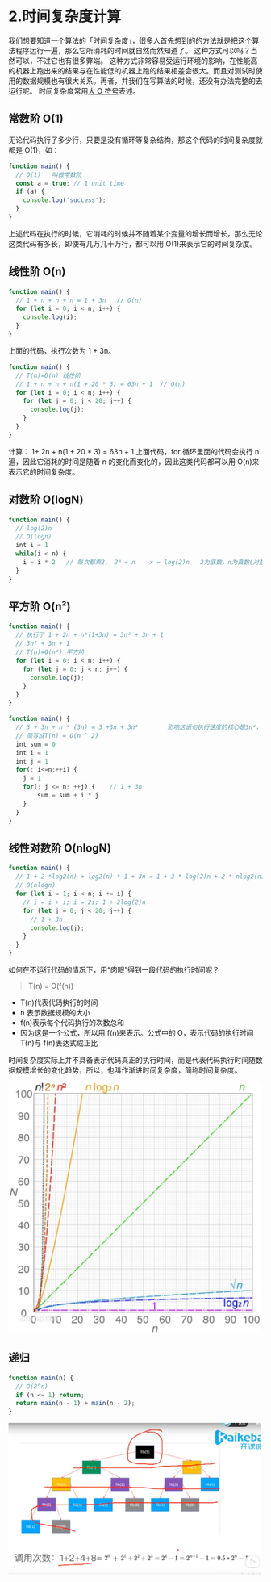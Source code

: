 <a name="KMXUj"></a>

# 2.时间复杂度计算

我们想要知道一个算法的「时间复杂度」，很多人首先想到的的方法就是把这个算法程序运行一遍，那么它所消耗的时间就自然而然知道了。
这种方式可以吗？当然可以，不过它也有很多弊端。
这种方式非常容易受运行环境的影响，在性能高的机器上跑出来的结果与在性能低的机器上跑的结果相差会很大。而且对测试时使用的数据规模也有很大关系。再者，并我们在写算法的时候，还没有办法完整的去运行呢。
时间复杂度常用[大 O 符号](https://baike.baidu.com/item/%E5%A4%A7O%E7%AC%A6%E5%8F%B7)表述。
<a name="JoUyc"></a>

## 常数阶 O(1)

无论代码执行了多少行，只要是没有循环等复杂结构，那这个代码的时间复杂度就都是 O(1)，如：

```javascript
function main() {
  // O(1)	叫做常数阶
  const a = true; // 1 unit time
  if (a) {
    console.log('success');
  }
}
```

上述代码在执行的时候，它消耗的时候并不随着某个变量的增长而增长，那么无论这类代码有多长，即使有几万几十万行，都可以用 O(1)来表示它的时间复杂度。
<a name="ebOQ6"></a>

## 线性阶 O(n)

```javascript
function main() {
  // 1 + n + n + n = 1 + 3n   // O(n)
  for (let i = 0; i < n; i++) {
    console.log(i);
  }
}
```

上面的代码，执行次数为 1 + 3n。

```javascript
function main() {
  // T(n)=O(n) 线性阶
  // 1 + n + n + n(1 + 20 * 3) = 63n + 1  // O(n)
  for (let i = 0; i < n; i++) {
    for (let j = 0; j < 20; j++) {
      console.log(j);
    }
  }
}
```

计算： 1+ 2n + n(1 + 20 \* 3) = 63n + 1
上面代码，for 循环里面的代码会执行 n 遍，因此它消耗的时间是随着 n 的变化而变化的，因此这类代码都可以用 O(n)来表示它的时间复杂度。
<a name="ScOAp"></a>

## 对数阶 O(logN)

```javascript
function main() {
  // log(2)n
  // O(logn)
  int i = 1
  while(i < n) {
  	i = i * 2	// 每次都乘2， 2ᕽ = n    x = log(2)n   2为底数，n为真数(对数公式)
  }
}
```

<a name="S4DOe"></a>

## 平方阶 O(**n²**)

```javascript
function main() {
  // 执行了 1 + 2n + n*(1+3n) = 3n² + 3n + 1
  // 3n² + 3n + 1
  // T(n)=O(n²) 平方阶
  for (let i = 0; i < n; i++) {
    for (let j = 0; j < n; j++) {
      console.log(j);
    }
  }
}
```

```javascript
function main() {
  // 3 + 3n + n * (3n) = 3 +3n + 3n²		影响这语句执行速度的核心是3n²，前面的都可以忽略
  // 简写成T(n) = O(n ^ 2)
  int sum = 0
  int i = 1
  int j = 1
  for(; i<=n;++i) {
  	j = 1
    for(; j <= n; ++j) {	// 1 + 3n
    	sum = sum + i * j
    }
  }
}
```

<a name="HCZGo"></a>

## 线性对数阶 O(nlogN)

```javascript
function main() {
  // 1 + 2 *log2(n) + log2(n) * 1 + 3n = 1 + 3 * log(2)n + 2 * nlog2(n)
  // O(nlogn)
  for (let i = 1; i < n; i += i) {
    // i = i + i; i = 2i; 1 + 2log(2)n
    for (let j = 0; j < 20; j++) {
      // 1 + 3n
      console.log(j);
    }
  }
}
```

如何在不运行代码的情况下，用“肉眼”得到一段代码的执行时间呢？

> T(n) = O(f(n))

- T(n)代表代码执行的时间
- n 表示数据规模的大小
- f(n)表示每个代码执行的次数总和
- 因为这是一个公式，所以用 f(n)来表示。公式中的 O，表示代码的执行时间 T(n)与 f(n)表达式成正比

时间复杂度实际上并不具备表示代码真正的执行时间，而是代表代码执行时间随数据规模增长的变化趋势，所以，也叫作渐进时间复杂度，简称时间复杂度。

<img src="./static/image1.png" alt="img" width="500"/>
<a name="pcFYU"></a>

## 递归

```javascript
function main(n) {
  // O(2^n)
  if (n <= 1) return;
  return main(n - 1) + main(n - 2);
}
```

<img src="./static/image2.png" alt="img" width="500"/>
